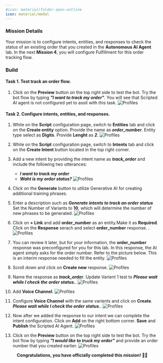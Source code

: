 ```yaml
---
#icon: material/folder-open-outline
icon: material/medal
---
```


### Mission Details

Your mission is to configure intents, entities, and responses to check the status of an existing order that you created in the **Autonomous AI Agent** lab. In the next **Mission 4**, you will configure Fulfillment for this order tracking flow.

### Build

#### Task 1. Test track an order flow. 

1. Click on the **Preview** button on the top right side to test the bot. Try the bot flow by typing ***"I want to track my order"***<span class="copy-static" title="Click to copy!" data-copy-text="I want to track my order"><span class="copy"></span></span>. You will see that Scripted AI agent is not configured yet to assit with this task.
    ![Profiles](../graphics/Lab1_AI_Agent/6.14.png) 

#### Task 2. Configure intents, entities, and responses.

1. While on the **Script** configuration page, switch to **Entities** tab and click on the **Create entity** option. Provide the name as ***order_number***<span class="copy-static" title="Click to copy!" data-copy-text="order_number"><span class="copy"></span></span>. Entity type select as **Digits**. Provide **Lenght** as ***2***<span class="copy-static" title="Click to copy!" data-copy-text="2"><span class="copy"></span></span>.
    ![Profiles](../graphics/Lab1_AI_Agent/6.17.gif) 

2. While on the **Script** configuration page, switch to **Intents** tab and click on the **Create Intent** button located in the top right corner.
3. Add a new intent by providing the intent name as ***track_order***<span class="copy-static" title="Click to copy!" data-copy-text="track_order"><span class="copy"></span></span> and include the following two utterances:

    - ***I want to track my order***<span class="copy-static" title="Click to copy!" data-copy-text="I want to track my order"><span class="copy"></span></span>
    - ***Waht is my order status?***<span class="copy-static" title="Click to copy!" data-copy-text="Waht is my order status?"><span class="copy"></span></span>
    ![Profiles](../graphics/Lab1_AI_Agent/6.15.gif)

4. Click on the **Generate** button to utilize Generative AI for creating additional training phrases.

5. Enter a description such as ***Generate intents to track an order status***<span class="copy-static" title="Click to copy!" data-copy-text="Generate intents to track an order status"><span class="copy"></span></span> Set the Number of Variants to **10**, which will determine the number of new phrases to be generated.
    ![Profiles](../graphics/Lab1_AI_Agent/6.16.gif) 

6. Click on **+ Link** and add **order_number** as an entity.Make it as **Required**. Click on the **Response** serach and select **order_number** response. .
    ![Profiles](../graphics/Lab1_AI_Agent/6.19.gif)    

7. You can review it later, but for your information, the **order_number** response was preconfigured for you for this lab. In this response, the AI agent simply asks for the order number. Refer to the picture below. This is an interim response needed to fill the entity.
    ![Profiles](../graphics/Lab1_AI_Agent/6.20.png)  

8. Scroll down and click on **Create new** response. 
    ![Profiles](../graphics/Lab1_AI_Agent/6.21.gif)  

9. Name the response as ***track_order***<span class="copy-static" title="Click to copy!" data-copy-text="track_order"><span class="copy"></span></span>. Update Varient 1 test to ***Please wait while I check the order status.***<span class="copy-static" title="Click to copy!" data-copy-text="Please wait while I check the order status."><span class="copy"></span></span>.
    ![Profiles](../graphics/Lab1_AI_Agent/6.22.gif) 

9. Add **Voice Channel**.
    ![Profiles](../graphics/Lab1_AI_Agent/6.23.gif) 

10. Configure **Voice Channel** with the same varients and click on **Create**. </br>
***Please wait while I check the order status.***<span class="copy-static" title="Click to copy!" data-copy-text="Please wait while I check the order status."><span class="copy"></span></span>.
    ![Profiles](../graphics/Lab1_AI_Agent/6.24.gif) 

11. Now after we added the response to our intent we can complete the intent configuration. Click on **Add** on the right bottom corner. **Save** and **Publish** the Scripted AI Agent. 
    ![Profiles](../graphics/Lab1_AI_Agent/6.25.gif) 


12. Click on the **Preview** button on the top right side to test the bot. Try the bot flow by typing ***"I would like to truck my order"***<span class="copy-static" title="Click to copy!" data-copy-text="I would like to truck my order"><span class="copy"></span></span> and provide an order number that you created earlier. 
    ![Profiles](../graphics/Lab1_AI_Agent/6.26.png) 

<p style="text-align:center"><strong>Congratulations, you have officially completed this mission! 🎉🎉 </strong></p>